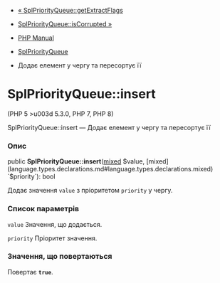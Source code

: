 - [«
SplPriorityQueue::getExtractFlags](splpriorityqueue.getextractflags.md)
- [SplPriorityQueue::isCorrupted »](splpriorityqueue.iscorrupted.md)

- [PHP Manual](index.md)
- [SplPriorityQueue](class.splpriorityqueue.md)
- Додає елемент у чергу та пересортує її

# SplPriorityQueue::insert

(PHP 5 \>u003d 5.3.0, PHP 7, PHP 8)

SplPriorityQueue::insert — Додає елемент у чергу та пересортує
її

### Опис

public
**SplPriorityQueue::insert**([mixed](language.types.declarations.md#language.types.declarations.mixed)
$value,
[mixed](language.types.declarations.md#language.types.declarations.mixed)
`$priority`): bool

Додає значення `value` з пріоритетом `priority` у чергу.

### Список параметрів

`value`
Значення, що додається.

`priority`
Пріоритет значення.

### Значення, що повертаються

Повертає **`true`**.
